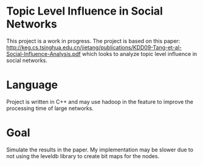# Topic Level Influence in Social Networks
This project is a work in progress.
The project is based on this paper: http://keg.cs.tsinghua.edu.cn/jietang/publications/KDD09-Tang-et-al-Social-Influence-Analysis.pdf
which looks to analyze topic level influence in social networks.

# Language
Project is written in C++ and may use hadoop in the feature to improve the processing time of large networks.

# Goal
Simulate the results in the paper. My implementation may be slower due to not using the leveldb library to create bit maps for the nodes.
